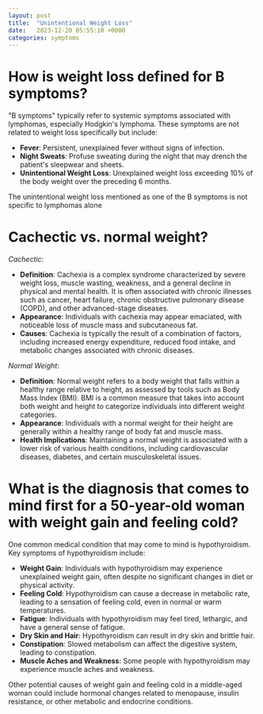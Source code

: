 ```yaml
---
layout: post
title:  "Unintentional Weight Loss"
date:   2023-12-20 05:55:10 +0000
categories: symptoms
---
```


# How is weight loss defined for B symptoms?

"B symptoms" typically refer to systemic symptoms associated with lymphomas, especially Hodgkin's lymphoma. These symptoms are not related to weight loss specifically but include:

* **Fever**: Persistent, unexplained fever without signs of infection.
* **Night Sweats**: Profuse sweating during the night that may drench the patient's sleepwear and sheets.
* **Unintentional Weight Loss**: Unexplained weight loss exceeding 10% of the body weight over the preceding 6 months.

The unintentional weight loss mentioned as one of the B symptoms is not specific to lymphomas alone

# Cachectic vs. normal weight?

*Cachectic*:

* **Definition**: Cachexia is a complex syndrome characterized by severe weight loss, muscle wasting, weakness, and a general decline in physical and mental health. It is often associated with chronic illnesses such as cancer, heart failure, chronic obstructive pulmonary disease (COPD), and other advanced-stage diseases.
* **Appearance**: Individuals with cachexia may appear emaciated, with noticeable loss of muscle mass and subcutaneous fat.
* **Causes**: Cachexia is typically the result of a combination of factors, including increased energy expenditure, reduced food intake, and metabolic changes associated with chronic diseases.

*Normal Weight*:

* **Definition**: Normal weight refers to a body weight that falls within a healthy range relative to height, as assessed by tools such as Body Mass Index (BMI). BMI is a common measure that takes into account both weight and height to categorize individuals into different weight categories.
* **Appearance**: Individuals with a normal weight for their height are generally within a healthy range of body fat and muscle mass.
* **Health Implications**: Maintaining a normal weight is associated with a lower risk of various health conditions, including cardiovascular diseases, diabetes, and certain musculoskeletal issues.

# What is the diagnosis that comes to mind first for a 50-year-old woman with weight gain and feeling cold?

One common medical condition that may come to mind is hypothyroidism. Key symptoms of hypothyroidism include:

* **Weight Gain**: Individuals with hypothyroidism may experience unexplained weight gain, often despite no significant changes in diet or physical activity.
* **Feeling Cold**: Hypothyroidism can cause a decrease in metabolic rate, leading to a sensation of feeling cold, even in normal or warm temperatures.
* **Fatigue**: Individuals with hypothyroidism may feel tired, lethargic, and have a general sense of fatigue.
* **Dry Skin and Hair**: Hypothyroidism can result in dry skin and brittle hair.
* **Constipation**: Slowed metabolism can affect the digestive system, leading to constipation.
* **Muscle Aches and Weakness**: Some people with hypothyroidism may experience muscle aches and weakness.

Other potential causes of weight gain and feeling cold in a middle-aged woman could include hormonal changes related to menopause, insulin resistance, or other metabolic and endocrine conditions.